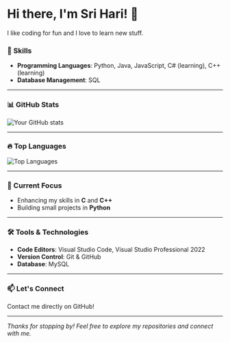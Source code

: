# Hi there, I'm Sri Hari! 👋

I like coding for fun and I love to learn new stuff.

### 🚀 Skills

- **Programming Languages**: Python, Java, JavaScript, C# (learning), C++ (learning)
- **Database Management**: SQL

---

### 📊 GitHub Stats

![Your GitHub stats](https://github-readme-stats.vercel.app/api?username=SriHari-15&show_icons=true&theme=radical)

---

### 🔥 Top Languages

![Top Languages](https://github-readme-stats.vercel.app/api/top-langs/?username=SriHari-15&layout=compact&theme=radical)

---

### 🌟 Current Focus

- Enhancing my skills in **C** and **C++**
- Building small projects in **Python**

---

### 🛠️ Tools & Technologies

- **Code Editors**: Visual Studio Code, Visual Studio Professional 2022
- **Version Control**: Git & GitHub
- **Database**: MySQL

---

### 📫 Let's Connect

Contact me directly on GitHub!

---

*Thanks for stopping by! Feel free to explore my repositories and connect with me.*
